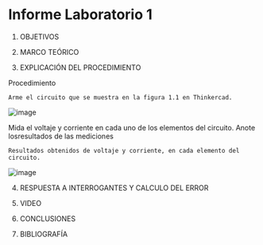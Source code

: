 # Informe Laboratorio 1


1. OBJETIVOS



2. MARCO TEÓRICO 



3. EXPLICACIÓN DEL PROCEDIMIENTO

Procedimiento

    Arme el circuito que se muestra en la figura 1.1 en Thinkercad.
 
![image](https://user-images.githubusercontent.com/116781677/201838743-03907352-db1b-4be3-bd0d-69db955d2059.png)

Mida el voltaje y corriente en cada uno de los elementos del circuito. Anote losresultados de las mediciones

    Resultados obtenidos de voltaje y corriente, en cada elemento del circuito.
    
![image](https://user-images.githubusercontent.com/116781677/201838921-03a6be2b-0306-4739-a12b-12066a2de44d.png)


4. RESPUESTA A INTERROGANTES Y CALCULO DEL ERROR



5. VIDEO




6. CONCLUSIONES




7. BIBLIOGRAFÍA

